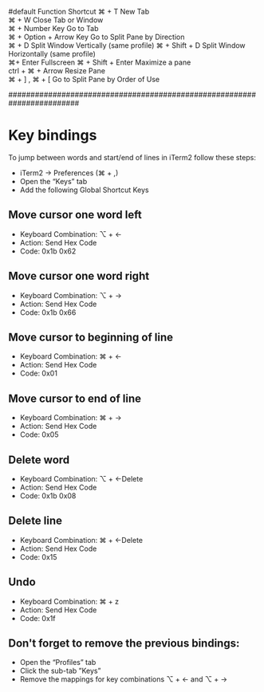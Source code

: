 #default Function	Shortcut
 ⌘ + T                   New Tab	
 ⌘ + W                   Close Tab or Window	
 ⌘ + Number Key          Go to Tab	
 ⌘ + Option + Arrow Key  Go to Split Pane by Direction	
 ⌘ + D                   Split Window Vertically (same profile)	
 ⌘ + Shift + D           Split Window Horizontally (same profile)	
 ⌘+ Enter                Fullscreen
 ⌘ + Shift + Enter       Maximize a pane	
 ctrl + ⌘ + Arrow        Resize Pane	
 ⌘ + ] , ⌘ + [           Go to Split Pane by Order of Use	

########################################################################
# Key bindings

To jump between words and start/end of lines in iTerm2 follow these steps:

- iTerm2 -> Preferences (⌘ + ,)
- Open the “Keys” tab
- Add the following Global Shortcut Keys

## Move cursor one word left

- Keyboard Combination: ⌥ + ←
- Action: Send Hex Code
- Code: 0x1b 0x62

## Move cursor one word right

- Keyboard Combination: ⌥ + →
- Action: Send Hex Code
- Code: 0x1b 0x66

## Move cursor to beginning of line

- Keyboard Combination: ⌘ + ←
- Action: Send Hex Code
- Code: 0x01

## Move cursor to end of line

- Keyboard Combination: ⌘ + →
- Action: Send Hex Code
- Code: 0x05

## Delete word

- Keyboard Combination: ⌥ + ←Delete
- Action: Send Hex Code
- Code: 0x1b 0x08

## Delete line

- Keyboard Combination: ⌘ + ←Delete
- Action: Send Hex Code
- Code: 0x15

## Undo

- Keyboard Combination: ⌘ + z
- Action: Send Hex Code
- Code: 0x1f

## Don't forget to remove the previous bindings:

- Open the “Profiles” tab
- Click the sub-tab ”Keys”
- Remove the mappings for key combinations ⌥ + ← and ⌥ + →
